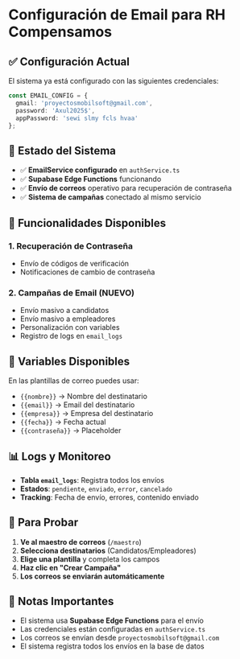 # Configuración de Email para RH Compensamos

## ✅ Configuración Actual

El sistema ya está configurado con las siguientes credenciales:

```typescript
const EMAIL_CONFIG = {
  gmail: 'proyectosmobilsoft@gmail.com',
  password: 'Axul2025$',
  appPassword: 'sewi slmy fcls hvaa'
};
```

## 🚀 Estado del Sistema

- ✅ **EmailService configurado** en `authService.ts`
- ✅ **Supabase Edge Functions** funcionando
- ✅ **Envío de correos** operativo para recuperación de contraseña
- ✅ **Sistema de campañas** conectado al mismo servicio

## 📧 Funcionalidades Disponibles

### 1. **Recuperación de Contraseña**
- Envío de códigos de verificación
- Notificaciones de cambio de contraseña

### 2. **Campañas de Email** (NUEVO)
- Envío masivo a candidatos
- Envío masivo a empleadores
- Personalización con variables
- Registro de logs en `email_logs`

## 🎯 Variables Disponibles

En las plantillas de correo puedes usar:
- `{{nombre}}` → Nombre del destinatario
- `{{email}}` → Email del destinatario
- `{{empresa}}` → Empresa del destinatario
- `{{fecha}}` → Fecha actual
- `{{contraseña}}` → Placeholder

## 📊 Logs y Monitoreo

- **Tabla `email_logs`**: Registra todos los envíos
- **Estados**: `pendiente`, `enviado`, `error`, `cancelado`
- **Tracking**: Fecha de envío, errores, contenido enviado

## 🔧 Para Probar

1. **Ve al maestro de correos** (`/maestro`)
2. **Selecciona destinatarios** (Candidatos/Empleadores)
3. **Elige una plantilla** y completa los campos
4. **Haz clic en "Crear Campaña"**
5. **Los correos se enviarán automáticamente**

## 📝 Notas Importantes

- El sistema usa **Supabase Edge Functions** para el envío
- Las credenciales están configuradas en `authService.ts`
- Los correos se envían desde `proyectosmobilsoft@gmail.com`
- El sistema registra todos los envíos en la base de datos 